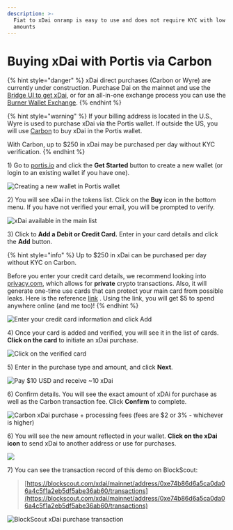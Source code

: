 ```yaml
---
description: >-
  Fiat to xDai onramp is easy to use and does not require KYC with low purchase
  amounts
---
```


# Buying xDai with Portis via Carbon



{% hint style="danger" %}
xDai direct purchases \(Carbon or Wyre\) are currently under construction.  Purchase Dai on the mainnet and use the [Bridge UI to get xDai](../converting-xdai-via-bridge/), or for an all-in-one exchange process you can use the[ Burner Wallet Exchange](../burner-wallet-functions/exchange-currencies.md).
{% endhint %}

{% hint style="warning" %}
If your billing address is located in the U.S., Wyre is used to purchase xDai via the Portis wallet. If outside the US, you will use [Carbon](../buying-xdai-with-wyre/buying-xdai-with-portis.md) to buy xDai in the Portis wallet.

With Carbon, up to $250 in xDai may be purchased per day without KYC verification. 
{% endhint %}



1\) Go to [portis.io](https://www.portis.io/) and click the **Get Started** button to create a new wallet \(or login to an existing wallet if you have one\).

![Creating a new wallet in Portis wallet](../../.gitbook/assets/screen-shot-2019-10-08-at-12.08.56-pm.png)

2\) You will see xDai in the tokens list. Click on the **Buy** icon in the bottom menu. If you have not verified your email, you will be prompted to verify.

![xDai available in the main list](../../.gitbook/assets/screen-shot-2019-10-08-at-12.10.08-pm.png)

3\) Click to **Add a Debit or Credit Card.** Enter in your card details and click the **Add** button.

{% hint style="info" %}
Up to $250 in xDai can be purchased per day without KYC on Carbon. 

Before you enter your credit card details, we recommend looking into [privacy.com](https://privacy.com/home), which allows for **private** crypto transactions.  Also, it will generate one-time use cards that can protect your main card from possible leaks. Here is the reference [link](https://privacy.com/join/ME94Y) . Using the link, you will get $5 to spend anywhere online \(and me too\)!
{% endhint %}

![Enter your credit card information and click Add](../../.gitbook/assets/screen-shot-2019-10-19-at-10.19.13-pm.png)

4\) Once your card is added and verified, you will see it in the list of cards. **Click on the card** to initiate an xDai purchase.

![Click on the verified card](../../.gitbook/assets/screen-shot-2019-10-19-at-10.19.22-pm.png)

5\) Enter in the purchase type and amount, and click **Next**.

![Pay $10 USD and receive ~10 xDai](../../.gitbook/assets/screen-shot-2019-10-19-at-10.19.40-pm.png)

6\) Confirm details. You will see the exact amount of xDAi for purchase as well as the Carbon transaction fee. Click **Confirm** to complete.

![Carbon xDai purchase + processing fees \(fees are $2 or 3% - whichever is higher\)](../../.gitbook/assets/screen-shot-2019-10-19-at-10.21.03-pm.png)

6\) You will see the new amount reflected in your wallet. **Click on the xDai icon** to send xDai to another address or use for purchases.

![](../../.gitbook/assets/screen-shot-2019-10-19-at-10.21.33-pm.png)

7\) You can see the transaction record of this demo on BlockScout:

> [https://blockscout.com/xdai/mainnet/address/0xe74b86d6a5ca0da06a4c5f1a2eb5df5abe36ab60/transactions](https://blockscout.com/xdai/mainnet/address/0xe74b86d6a5ca0da06a4c5f1a2eb5df5abe36ab60/transactions)

![BlockScout xDai purchase transaction](../../.gitbook/assets/screen-shot-2019-10-19-at-10.22.53-pm.png)


